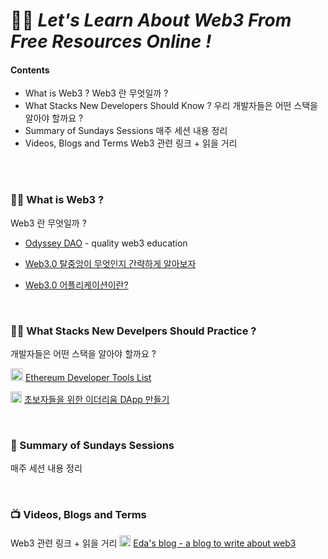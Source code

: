 # 👩‍🎤 *Let's Learn About Web3 From Free Resources Online !*

#### Contents
- What is Web3 ?   Web3 란 무엇일까 ?
- What Stacks New Developers Should Know ?   우리 개발자들은 어떤 스택을 알아야 할까요 ?
- Summary of Sundays Sessions   매주 세션 내용 정리
- Videos, Blogs and Terms   Web3 관련 링크 + 읽을 거리 <!-- (#Videos-and-Terms) -->
</br>
</br>


### 🧙‍♂️ What is Web3 ? 
Web3 란 무엇일까 ?
* [Odyssey DAO](https://www.odysseydao.com/) - quality web3 education

* [Web3.0 탈중앙이 무엇인지 간략하게 알아보자](https://medium.com/coineasy/web3-0-dapp%EC%9D%98-%EA%B5%AC%EC%A1%B0-web3-0-%ED%83%88%EC%A4%91%EC%95%99-%EC%9D%B4-%EB%8F%84%EB%8C%80%EC%B2%B4-%EB%AC%B4%EC%97%87%EC%9D%B8%EC%A7%80-%EA%B8%B0%EC%88%A0%EC%A0%81%EC%9C%BC%EB%A1%9C-%EA%B0%84%EB%9E%B5%ED%95%98%EA%B2%8C-%EC%95%8C%EC%95%84%EB%B3%B4%EC%9E%90-a37f0a5f8511)
* [Web3.0 어플리케이션이란?](https://talken.io/tokens/GraphToken/forum/post/332838)


</br>

### 🏋️‍♀️ What Stacks New Develpers Should Practice ? 
개발자들은 어떤 스택을 알아야 할까요 ?

<img src="https://raw.githubusercontent.com/fabiospampinato/vscode-github-notifications-bell/master/resources/logo.png" style="width:20px;"/>  [Ethereum Developer Tools List](https://github.com/ConsenSys/ethereum-developer-tools-list) </br>

<img src="https://cdn.freebiesupply.com/images/large/2x/blogger-logo-black-transparent.png" style="width:18px;"/>  [초보자들을 위한 이더리움 DApp 만들기](https://medium.com/@weekly.teckle/%EC%B4%88%EB%B3%B4%EC%9E%90%EB%93%A4%EC%9D%84-%EC%9C%84%ED%95%9C-%EC%9D%B4%EB%8D%94%EB%A6%AC%EC%9B%80-dapp-%EB%A7%8C%EB%93%A4%EA%B8%B0-c6ddb0c6651d) </br>

<!-- 
* [초보자들을 위한 이더리움 DApp 만들기](https://medium.com/@weekly.teckle/%EC%B4%88%EB%B3%B4%EC%9E%90%EB%93%A4%EC%9D%84-%EC%9C%84%ED%95%9C-%EC%9D%B4%EB%8D%94%EB%A6%AC%EC%9B%80-dapp-%EB%A7%8C%EB%93%A4%EA%B8%B0-c6ddb0c6651d) -->

</br>


### 🍔 Summary of Sundays Sessions 
매주 세션 내용 정리


</br>

### 📺 Videos, Blogs and Terms 
Web3 관련 링크 + 읽을 거리
<img src="https://cdn.freebiesupply.com/images/large/2x/blogger-logo-black-transparent.png" style="width:18px;"/>  [Eda's blog - a blog to write about web3](https://eda.hashnode.dev/) </br>


